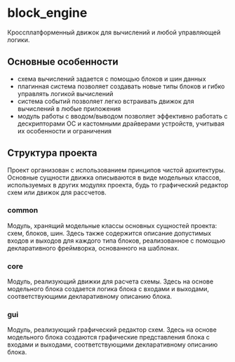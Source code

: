 # block_engine

Кроссплатформенный движок для вычислений и любой управляющей логики.

## Основные особенности

- схема вычислений задается с помощью блоков и шин данных
- плагинная система позволяет создавать новые типы блоков и гибко управлять логикой вычислений
- система событий позволяет легко встраивать движок для вычислений в любые приложения
- модуль работы с вводом/выводом позволяет эффективно работать с дескрипторами ОС и кастомными драйверами устройств,
учитывая их особенности и ограничения

## Структура проекта

Проект организован с использованием принципов чистой архитектуры. Основные сущности движка описываются в виде модельных классов, используемых в других модулях проекта, будь то графический редактор схем или движок для рассчетов.

### common

Модуль, хранящий модельные классы основных сущностей проекта: схем, блоков, шин. Здесь также содержится описание допустимых входов и выходов для каждого типа блоков, реализованное с помощью декларативного фреймворка, основанного на шаблонах.

### core

Модуль, реализующий движки для расчета схемы. Здесь на основе модельного блока создается логика блока с входами и выходами, соответствующими декларативному описанию блока. 

### gui

Модуль, реализующий графический редактор схем. Здесь на основе модельного блока создаются графические представления блока с входами и выходами, соответствующими декларативному описанию блока. 
